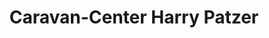 ---
title: "Caravan-Center Harry Patzer"
url: /kospoda/caravan-center-harry-patzer/
shop: Wohnwagen
---